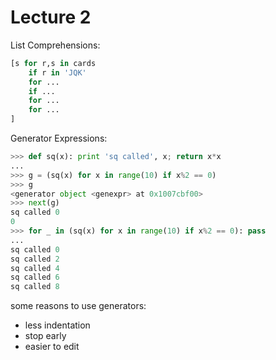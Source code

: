 # Lecture 2 #

List Comprehensions: 
```python
[s for r,s in cards
    if r in 'JQK'
    for ...
    if ...
    for ...
    for ...
]
```
Generator Expressions:
```python
>>> def sq(x): print 'sq called', x; return x*x
... 
>>> g = (sq(x) for x in range(10) if x%2 == 0)
>>> g
<generator object <genexpr> at 0x1007cbf00>
>>> next(g)
sq called 0
0
>>> for _ in (sq(x) for x in range(10) if x%2 == 0): pass
... 
sq called 0
sq called 2
sq called 4
sq called 6
sq called 8
```
some reasons to use generators:
- less indentation
- stop early
- easier to edit
